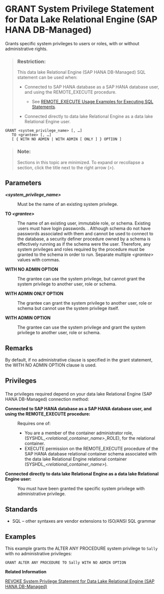 <!-- loioc039f62f0ec349a99f4f2bc016176c8c -->

# GRANT System Privilege Statement for Data Lake Relational Engine \(SAP HANA DB-Managed\)

Grants specific system privileges to users or roles, with or without administrative rights.



> ### Restriction:  
> This data lake Relational Engine \(SAP HANA DB-Managed\) SQL statement can be used when:
> 
> -   Connected to SAP HANA database as a SAP HANA database user, and using the REMOTE\_EXECUTE procedure.
> 
>     -   See [REMOTE\_EXECUTE Usage Examples for Executing SQL Statements](remote-execute-usage-examples-for-executing-sql-statements-fd99ac0.md).
> 
> -   Connected directly to data lake Relational Engine as a data lake Relational Engine user.



```
GRANT <system_privilege_name> [, …]
   TO <grantee> [, …]
   [ { WITH NO ADMIN | WITH ADMIN [ ONLY ] } OPTION ]
```



> ### Note:  
> Sections in this topic are minimized. To expand or recollapse a section, click the title next to the right arrow \(*\>*\).



<a name="loioc039f62f0ec349a99f4f2bc016176c8c__section_zs1_lqj_gtb"/>

## Parameters


<dl>
<dt><b>

*<system\_privilege\_name\>*

</b></dt>
<dd>

Must be the name of an existing system privilege.



</dd><dt><b>

TO *<grantee\>*

</b></dt>
<dd>

The name of an existing user, immutable role, or schema. Existing users must have login passwords. . Although schema do not have passwords associated with them and cannot be used to connect to the database, a security definer procedure owned by a schema is effectively running as if the schema were the user. Therefore, any system privileges and roles required by the procedure must be granted to the schema in order to run. Separate multiple *<grantee\>* values with commas.



</dd><dt><b>

WITH NO ADMIN OPTION

</b></dt>
<dd>

The grantee can use the system privilege, but cannot grant the system privilege to another user, role or schema.



</dd><dt><b>

WITH ADMIN ONLY OPTION

</b></dt>
<dd>

The grantee can grant the system privilege to another user, role or schema but cannot use the system privilege itself.



</dd><dt><b>

WITH ADMIN OPTION

</b></dt>
<dd>

The grantee can use the system privilege and grant the system privilege to another user, role or schema.



</dd>
</dl>



<a name="loioc039f62f0ec349a99f4f2bc016176c8c__section_fxm_4qj_gtb"/>

## Remarks

By default, if no administrative clause is specified in the grant statement, the WITH NO ADMIN OPTION clause is used.



<a name="loioc039f62f0ec349a99f4f2bc016176c8c__section_r4j_tcy_wwb"/>

## Privileges



### 

The privileges required depend on your data lake Relational Engine \(SAP HANA DB-Managed\) connection method:


<dl>
<dt><b>

Connected to SAP HANA database as a SAP HANA database user, and using the REMOTE\_EXECUTE procedure:

</b></dt>
<dd>

Requires one of:

-   You are a member of the container administrator role, \(SYSHDL\_*<relational\_container\_name\>*\_ROLE\), for the relational container.
-   EXECUTE permission on the REMOTE\_EXECUTE procedure of the SAP HANA database relational container schema associated with the data lake Relational Engine relational container \(SYSHDL\_*<relational\_container\_name\>*\).



</dd><dt><b>

Connected directly to data lake Relational Engine as a data lake Relational Engine user:

</b></dt>
<dd>

You must have been granted the specific system privilege with administrative privilege.



</dd>
</dl>



<a name="loioc039f62f0ec349a99f4f2bc016176c8c__section_asc_rqj_gtb"/>

## Standards

-   SQL – other syntaxes are vendor extensions to ISO/ANSI SQL grammar



<a name="loioc039f62f0ec349a99f4f2bc016176c8c__IQ_Examples"/>

## Examples

This example grants the ALTER ANY PROCEDURE system privilege to `Sally` with no administrative privileges:

```
GRANT ALTER ANY PROCEDURE TO Sally WITH NO ADMIN OPTION
```

**Related Information**  


[REVOKE System Privilege Statement for Data Lake Relational Engine \(SAP HANA DB-Managed\)](revoke-system-privilege-statement-for-data-lake-relational-engine-sap-hana-db-managed-2a45ac0.md "Removes specific system privileges from specific users and the right to administer the privilege.")

